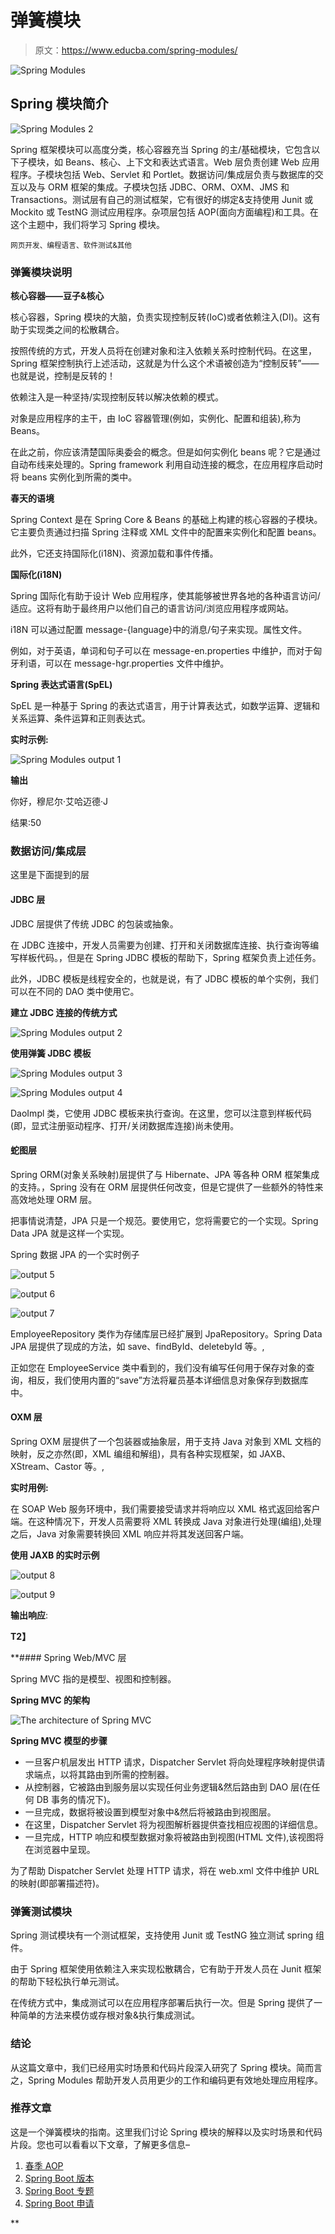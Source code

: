 # 弹簧模块

> 原文：<https://www.educba.com/spring-modules/>

![Spring Modules](img/4eaa15dfcea5559c659df1e48a75af67.png)



## Spring 模块简介

![Spring Modules 2](img/93226ee49a64b9817892c27764890d8c.png)



Spring 框架模块可以高度分类，核心容器充当 Spring 的主/基础模块，它包含以下子模块，如 Beans、核心、上下文和表达式语言。Web 层负责创建 Web 应用程序。子模块包括 Web、Servlet 和 Portlet。数据访问/集成层负责与数据库的交互以及与 ORM 框架的集成。子模块包括 JDBC、ORM、OXM、JMS 和 Transactions。测试层有自己的测试框架，它有很好的绑定&支持使用 Junit 或 Mockito 或 TestNG 测试应用程序。杂项层包括 AOP(面向方面编程)和工具。在这个主题中，我们将学习 Spring 模块。

<small>网页开发、编程语言、软件测试&其他</small>

### 弹簧模块说明

**核心容器——豆子&核心**

核心容器，Spring 模块的大脑，负责实现控制反转(IoC)或者依赖注入(DI)。这有助于实现类之间的松散耦合。

按照传统的方式，开发人员将在创建对象和注入依赖关系时控制代码。在这里，Spring 框架控制执行上述活动，这就是为什么这个术语被创造为“控制反转”——也就是说，控制是反转的！

依赖注入是一种坚持/实现控制反转以解决依赖的模式。

对象是应用程序的主干，由 IoC 容器管理(例如，实例化、配置和组装),称为 Beans。

在此之前，你应该清楚国际奥委会的概念。但是如何实例化 beans 呢？它是通过自动布线来处理的。Spring framework 利用自动连接的概念，在应用程序启动时将 beans 实例化到所需的类中。

**春天的语境**

Spring Context 是在 Spring Core & Beans 的基础上构建的核心容器的子模块。它主要负责通过扫描 Spring 注释或 XML 文件中的配置来实例化和配置 beans。

此外，它还支持国际化(i18N)、资源加载和事件传播。

**国际化(i18N)**

Spring 国际化有助于设计 Web 应用程序，使其能够被世界各地的各种语言访问/适应。这将有助于最终用户以他们自己的语言访问/浏览应用程序或网站。

i18N 可以通过配置 message-{language}中的消息/句子来实现。属性文件。

例如，对于英语，单词和句子可以在 message-en.properties 中维护，而对于匈牙利语，可以在 message-hgr.properties 文件中维护。

**Spring 表达式语言(SpEL)**

SpEL 是一种基于 Spring 的表达式语言，用于计算表达式，如数学运算、逻辑和关系运算、条件运算和正则表达式。

**实时示例:**

![Spring Modules output 1](img/9e8526731da6e2c2f2a7b640f2a56541.png)



**输出**

你好，穆尼尔·艾哈迈德·J

结果:50

### 数据访问/集成层

这里是下面提到的层

#### JDBC 层

JDBC 层提供了传统 JDBC 的包装或抽象。

在 JDBC 连接中，开发人员需要为创建、打开和关闭数据库连接、执行查询等编写样板代码。，但是在 Spring JDBC 模板的帮助下，Spring 框架负责上述任务。

此外，JDBC 模板是线程安全的，也就是说，有了 JDBC 模板的单个实例，我们可以在不同的 DAO 类中使用它。

**建立 JDBC 连接的传统方式**

![Spring Modules output 2](img/dbb63b163b008363e11cc573781fda10.png)



**使用弹簧 JDBC 模板**

![Spring Modules output 3](img/44196cb1da18885ce3e4c5c8bddc8498.png)



![Spring Modules output 4](img/ee5bad5962292e22f67cf4025bdc950c.png)



DaoImpl 类，它使用 JDBC 模板来执行查询。在这里，您可以注意到样板代码(即，显式注册驱动程序、打开/关闭数据库连接)尚未使用。

#### 蛇图层

Spring ORM(对象关系映射)层提供了与 Hibernate、JPA 等各种 ORM 框架集成的支持。，Spring 没有在 ORM 层提供任何改变，但是它提供了一些额外的特性来高效地处理 ORM 层。

把事情说清楚，JPA 只是一个规范。要使用它，您将需要它的一个实现。Spring Data JPA 就是这样一个实现。

Spring 数据 JPA 的一个实时例子

![output 5](img/c7fde2e2285837980950a63371efc080.png)



![output 6](img/c49ae75c10b09a522ee5904dc2f70b66.png)



![output 7](img/e2cd2c157af6bf47a7cd6aa6915b1a4f.png)



EmployeeRepository 类作为存储库层已经扩展到 JpaRepository。Spring Data JPA 层提供了现成的方法，如 save、findById、deletebyId 等。,

正如您在 EmployeeService 类中看到的，我们没有编写任何用于保存对象的查询，相反，我们使用内置的“save”方法将雇员基本详细信息对象保存到数据库中。

#### OXM 层

Spring OXM 层提供了一个包装器或抽象层，用于支持 Java 对象到 XML 文档的映射，反之亦然(即，XML 编组和解组)，具有各种实现框架，如 JAXB、XStream、Castor 等。,

**实时用例:**

在 SOAP Web 服务环境中，我们需要接受请求并将响应以 XML 格式返回给客户端。在这种情况下，开发人员需要将 XML 转换成 Java 对象进行处理(编组),处理之后，Java 对象需要转换回 XML 响应并将其发送回客户端。

**使用 JAXB 的实时示例**

![ output 8](img/80444850cf42956973531c341d383217.png)



![output 9](img/ca7435f66acdbad19a7dad10d803efad.png)



**输出响应**:

**T2】**



 **#### Spring Web/MVC 层

Spring MVC 指的是模型、视图和控制器。

**Spring MVC 的架构**

![The architecture of Spring MVC](img/1fd6256893c3d732f74d2914aa5a9336.png)



**Spring MVC 模型的步骤**

*   一旦客户机层发出 HTTP 请求，Dispatcher Servlet 将向处理程序映射提供请求端点，以将其路由到所需的控制器。
*   从控制器，它被路由到服务层以实现任何业务逻辑&然后路由到 DAO 层(在任何 DB 事务的情况下)。
*   一旦完成，数据将被设置到模型对象中&然后将被路由到视图层。
*   在这里，Dispatcher Servlet 将为视图解析器提供查找相应视图的详细信息。
*   一旦完成，HTTP 响应和模型数据对象将被路由到视图(HTML 文件),该视图将在浏览器中呈现。

为了帮助 Dispatcher Servlet 处理 HTTP 请求，将在 web.xml 文件中维护 URL 的映射(即部署描述符)。

### 弹簧测试模块

Spring 测试模块有一个测试框架，支持使用 Junit 或 TestNG 独立测试 spring 组件。

由于 Spring 框架使用依赖注入来实现松散耦合，它有助于开发人员在 Junit 框架的帮助下轻松执行单元测试。

在传统方式中，集成测试可以在应用程序部署后执行一次。但是 Spring 提供了一种简单的方法来模仿或存根对象&执行集成测试。

### 结论

从这篇文章中，我们已经用实时场景和代码片段深入研究了 Spring 模块。简而言之，Spring Modules 帮助开发人员用更少的工作和编码更有效地处理应用程序。

### 推荐文章

这是一个弹簧模块的指南。这里我们讨论 Spring 模块的解释以及实时场景和代码片段。您也可以看看以下文章，了解更多信息–

1.  [春季 AOP](https://www.educba.com/spring-aop/)
2.  [Spring Boot 版本](https://www.educba.com/spring-boot-versions/)
3.  [Spring Boot 专题](https://www.educba.com/spring-boot-feature/)
4.  [Spring Boot 申请](https://www.educba.com/spring-boot-application/)





**